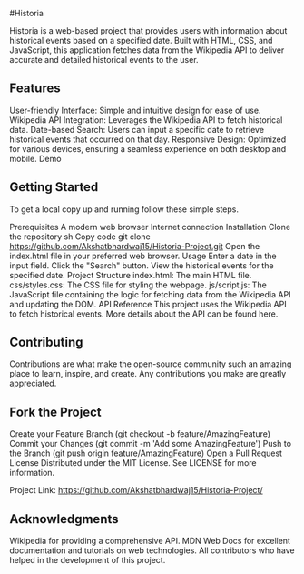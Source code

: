 #Historia

Historia is a web-based project that provides users with information about historical events based on a specified date. Built with HTML, CSS, and JavaScript, this application fetches data from the Wikipedia API to deliver accurate and detailed historical events to the user.

## Features
User-friendly Interface: Simple and intuitive design for ease of use.
Wikipedia API Integration: Leverages the Wikipedia API to fetch historical data.
Date-based Search: Users can input a specific date to retrieve historical events that occurred on that day.
Responsive Design: Optimized for various devices, ensuring a seamless experience on both desktop and mobile.
Demo      

## Getting Started
To get a local copy up and running follow these simple steps.

Prerequisites
A modern web browser
Internet connection
Installation
Clone the repository
sh
Copy code
git clone https://github.com/Akshatbhardwaj15/Historia-Project.git
Open the index.html file in your preferred web browser.
Usage
Enter a date in the input field.
Click the "Search" button.
View the historical events for the specified date.
Project Structure
index.html: The main HTML file.
css/styles.css: The CSS file for styling the webpage.
js/script.js: The JavaScript file containing the logic for fetching data from the Wikipedia API and updating the DOM.
API Reference
This project uses the Wikipedia API to fetch historical events. More details about the API can be found here.

## Contributing
Contributions are what make the open-source community such an amazing place to learn, inspire, and create. Any contributions you make are greatly appreciated.

## Fork the Project
Create your Feature Branch (git checkout -b feature/AmazingFeature)
Commit your Changes (git commit -m 'Add some AmazingFeature')
Push to the Branch (git push origin feature/AmazingFeature)
Open a Pull Request
License
Distributed under the MIT License. See LICENSE for more information.

Project Link: https://github.com/Akshatbhardwaj15/Historia-Project/

## Acknowledgments
Wikipedia for providing a comprehensive API.
MDN Web Docs for excellent documentation and tutorials on web technologies.
All contributors who have helped in the development of this project.
